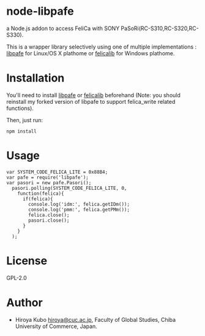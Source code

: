 # node-libpafe

a Node.js addon to access FeliCa with SONY PaSoRi(RC-S310,RC-S320,RC-S330).

This is a wrapper library selectively using one of multiple implementations : [libpafe](https://github.com/kubohiroya/libpafe) for Linux/OS X plathome or [felicalib](http://felicalib.tmurakam.org/) for Windows plathome.

Installation
===============

You'll need to install [libpafe](https://github.com/kubohiroya/libpafe) or [felicalib](http://felicalib.tmurakam.org/) beforehand (Note: you should reinstall my forked version of libpafe to support felica_write related functions).

Then, just run:

    npm install 

Usage
===

    var SYSTEM_CODE_FELICA_LITE = 0x88B4;
    var pafe = require('libpafe');
    var pasori = new pafe.Pasori();
      pasori.polling(SYSTEM_CODE_FELICA_LITE, 0,
        function(felica){
	      if(felica){
		    console.log('idm:', felica.getIDm());
		    console.log('pmm:', felica.getPMm());
		    felica.close();
		    pasori.close();
		  }
        }
	  );

License
===
GPL-2.0

Author
===
* Hiroya Kubo <hiroya@cuc.ac.jp>, Faculty of Global Studies, Chiba University of Commerce, Japan.
